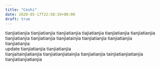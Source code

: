 ```yaml
---
title: "Ceshi"
date: 2020-05-17T22:58:19+08:00
draft: true
---
```


tianjiatianjia
tianjiatianjia
tianjiatianjia
tiajiatianjia
tianjiatianjia
tianjiatianjia
tianjiatianjia
tianjiatianjia
tianjiatainjia
tianjiatianjia
tianjiatianjia      
tianjiatianjia  
update tianjiatianjia
tianjiatianjia     
tianjaitainjiatianjia
tianjiatianjiatainjia
tianjiatianjia
tainjiatianjiatianjia
tianjiatianjiatianjia   